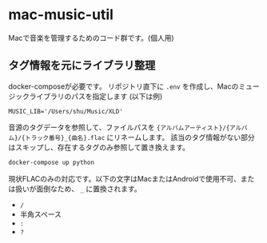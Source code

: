 # mac-music-util

Macで音楽を管理するためのコード群です。(個人用)

## タグ情報を元にライブラリ整理

docker-composeが必要です。
リポジトリ直下に `.env` を作成し、Macのミュージックライブラリのパスを指定します (以下は例)

```
MUSIC_LIB='/Users/shu/Music/XLD'
```

音源のタグデータを参照して、ファイルパスを `{アルバムアーティスト}/{アルバム}/{トラック番号}_{曲名}.flac` にリネームします。
該当のタグ情報がない部分はスキップし、存在するタグのみ参照して置き換えます。

```sh
docker-compose up python
```

現状FLACのみの対応です。以下の文字はMacまたはAndroidで使用不可、または扱いが面倒なため、 `_` に置換されます。

- `/`
- 半角スペース
- `:`
- `?`
